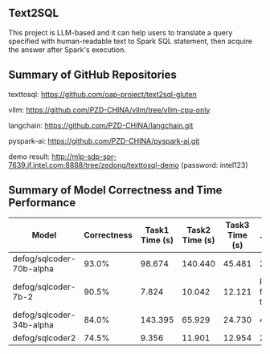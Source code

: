 ## Text2SQL

This project is LLM-based and it can help users to translate a query specified with human-readable text to Spark SQL statement,
then acquire the answer after Spark's execution.

## Summary of GitHub Repositories

texttosql: https://github.com/oap-project/text2sql-gluten

vllm: https://github.com/PZD-CHINA/vllm/tree/vllm-cpu-only

langchain: https://github.com/PZD-CHINA/langchain.git

pyspark-ai: https://github.com/PZD-CHINA/pyspark-ai.git

demo result: http://mlp-sdp-spr-7639.jf.intel.com:8888/tree/zedong/texttosql-demo (password: intel123)

## Summary of Model Correctness and Time Performance
| Model                    | Correctness | Task1 Time (s) | Task2 Time (s) | Task3 Time (s) | Task4 Time (s)                |
|--------------------------|------------------|----------------|----------------|----------------|-------------------------------|
| defog/sqlcoder-70b-alpha | 93.0%            | 98.674         | 140.440        | 45.481         | 223.176                       |
| defog/sqlcoder-7b-2      | 90.5%            | 7.824          | 10.042         | 12.121         | Retry failed 3 times          |
| defog/sqlcoder-34b-alpha | 84.0%            | 143.395        | 65.929         | 24.730         | 48.097                        |
| defog/sqlcoder2          | 74.5%            | 9.356          | 11.901         | 12.954         | 25.270                        |
